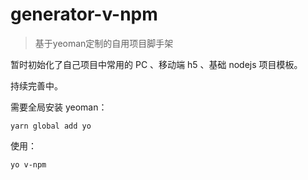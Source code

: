 # generator-v-npm

> 基于yeoman定制的自用项目脚手架

暂时初始化了自己项目中常用的 PC 、移动端 h5 、基础 nodejs 项目模板。

持续完善中。

需要全局安装 yeoman：
```
yarn global add yo
```

使用：

```
yo v-npm
```
